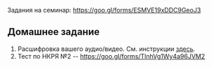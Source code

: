 Задания на семинар: https://goo.gl/forms/ESMVE19xDDC9GeoJ3 

## Домашнее задание
1. Расшифровка вашего аудио/видео. См. инструкции [здесь](https://github.com/ElizavetaKuzmenko/Programming-and-computer-instruments/wiki/%D0%A0%D0%B0%D1%81%D1%88%D0%B8%D1%84%D1%80%D0%BE%D0%B2%D0%BA%D0%B0-%D0%B0%D1%83%D0%B4%D0%B8%D0%BE-%D0%B2%D0%B8%D0%B4%D0%B5%D0%BE).
2. Тест по НКРЯ №2 -- https://goo.gl/forms/TlnhVg1Wy4a96JVM2